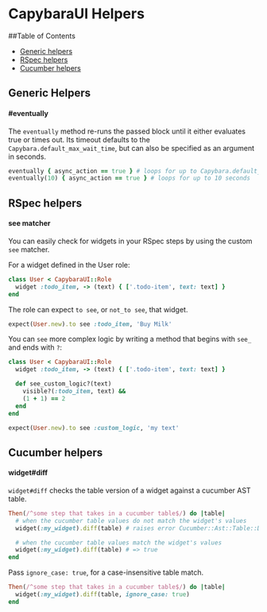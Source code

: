 # CapybaraUI Helpers

##Table of Contents
  - [Generic helpers](#generic-helpers)
  - [RSpec helpers](#rspec-helpers)
  - [Cucumber helpers](#cucumber-helpers)

## Generic Helpers

#### #eventually
The `eventually` method re-runs the passed block until it either evaluates true or times out. Its timeout defaults to the `Capybara.default_max_wait_time`, but can also be specified as an argument in seconds.

```ruby
eventually { async_action == true } # loops for up to Capybara.default_max_wait_time
eventually(10) { async_action == true } # loops for up to 10 seconds
```


## RSpec helpers

#### see matcher
You can easily check for widgets in your RSpec steps by using the custom `see` matcher.

For a widget defined in the User role:

```ruby
class User < CapybaraUI::Role
  widget :todo_item, -> (text) { ['.todo-item', text: text] }
end
```

The role can expect `to see`, or `not_to see`, that widget.

```ruby
expect(User.new).to see :todo_item, 'Buy Milk'
```

You can `see` more complex logic by writing a method that begins with `see_` and ends with `?`:

```ruby
class User < CapybaraUI::Role
  widget :todo_item, -> (text) { ['.todo-item', text: text] }

  def see_custom_logic?(text)
    visible?(:todo_item, text) &&
    (1 + 1) == 2
  end
end
```

```ruby
expect(User.new).to see :custom_logic, 'my text'
```


## Cucumber helpers

#### widget#diff
`widget#diff` checks the table version of a widget against a cucumber AST table.

```ruby
Then(/^some step that takes in a cucumber table$/) do |table|
  # when the cucumber table values do not match the widget's values
  widget(:my_widget).diff(table) # raises error Cucumber::Ast::Table::Different

  # when the cucumber table values match the widget's values
  widget(:my_widget).diff(table) # => true
end
```

Pass `ignore_case: true`, for a case-insensitive table match.

```ruby
Then(/^some step that takes in a cucumber table$/) do |table|
  widget(:my_widget).diff(table, ignore_case: true)
end
```
